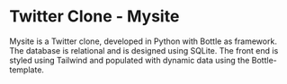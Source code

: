 # Twitter Clone - Mysite

Mysite is a Twitter clone, developed in Python with Bottle as framework. The database is relational and is designed using SQLite. The front end is styled using Tailwind and populated with dynamic data using the Bottle-template.